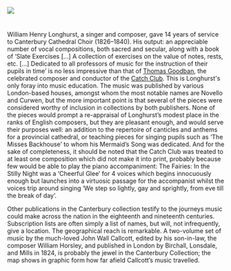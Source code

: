 <a href="https://dev.visual-essays.app"><img src="https://dev-visual-essays.netlify.app/images/ve-button.png"></a>
<param ve-config title="William Henry Longhurst (1819–1904)" author="Dr Chris Price" layout="vtl" banner="/images/banners/19c.jpg">

<param ve-entity eid="Q29303" aliases="Canterbury">

#

William Henry Longhurst, a singer and composer, gave 14 years of service to Canterbury Cathedral Choir (1826–1840). His output: an appreciable number of vocal compositions, both sacred and secular, along with a book of ‘Slate Exercises [...] A collection of exercises on the value of notes, rests, etc. [...] Dedicated to all professors of music for the instruction of their pupils in time’ is no less impressive than that of [Thomas Goodban](/music/19c-thomas-goodban-biography), the celebrated composer and conductor of the [Catch Club](19c-catch-club). This is Longhurst's only foray into music education. The music was published by various London-based houses, amongst whom the most notable names are Novello and Curwen, but the more important point is that several of the pieces were considered worthy of inclusion in collections by both publishers. None of the pieces would prompt a re-appraisal of Longhurst’s modest place in the ranks of English composers, but they are pleasant enough, and would serve their purposes well: an addition to the repertoire of canticles and anthems for a provincial cathedral, or teaching pieces for singing pupils such as ‘The Misses Backhouse’ to whom his Mermaid’s Song was dedicated. And for the sake of completeness, it should be noted that the Catch Club was treated to at least one composition which did not make it into print, probably because few would be able to play the piano accompaniment: The Fairies: In the Stilly Night was a ‘Cheerful Glee’ for 4 voices which begins innocuously enough but launches into a virtuosic passage for the accompanist whilst the voices trip around singing ‘We step so lightly, gay and sprightly, from eve till the break of day’. 
<param ve-image url="https://upload.wikimedia.org/wikipedia/commons/7/71/Emily%27s_Fairies_WA_MVAS.jpeg" label="Emily's Fairies" attribution="E Gertrude Thomson, Public domain, via Wikimedia Commons">

Other publications in the Canterbury collection testify to the journeys music could make across the nation in the eighteenth and nineteenth centuries.  Subscription lists are often simply a list of names, but will, not infrequently, give a location. The geographical reach is remarkable. A two-volume set of music by the much-loved John Wall Callcott, edited by his son-in-law, the composer William Horsley, and published in London by Birchall, Lonsdale, and Mills in 1824, is probably the jewel in the Canterbury Collection; the map shows in graphic form how far afield Callcott’s music travelled.
<param ve-image url="https://stor.artstor.org/stor/1eb60c5c-a15e-4f20-82f3-8a124803bf10" label="Map showing the locations of subscribers to the 2 volume edition of works by John Wall Calcott" attribution="Chris Price">

